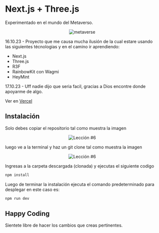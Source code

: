 # Next.js + Three.js

Experimentado en el mundo del Metaverso.

<p align="center">
  <img src="public\Mendozalz Metaverse.gif" alt="metaverse" />
</p>

16.10.23 - Proyecto que me causa mucha ilusión de la cual estare usando las siguientes técnologias y en el camino ir aprendiendo:

* Next.js
* Three.js
* R3F
* RainbowKit con Wagmi
* HeyMint

17.10.23 - Uff nadie dijo que seria facil, gracias a Dios encontre donde apoyarme de algo.

Ver en [Vercel](https://mendozalz-metaverse.vercel.app/)


## Instalación

Solo debes copiar el repositorio tal como muestra la imagen

<p align="center">
  <img src="https://i.ibb.co/CPp0nX5/copiar-repo.gif" alt="Lección #6" />
</p>

luego ve a la terminal y haz un git clone tal como muestra la imagen


<p align="center">
  <img src="https://i.ibb.co/Z63C7mf/clonar-repo-1.gif" alt="Lección #6" />
</p>

Ingresas a la carpeta descargada (clonada) y ejecutas el siguiente codigo

```bash
npm install
```

Luego de terminar la instalación ejecuta el comando predeterminado para desplegar en este caso es:

```bash
npm run dev
```


## Happy Coding

Sientete libre de hacer los cambios que creas pertinentes.
